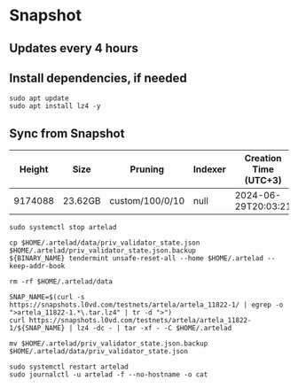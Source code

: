 # Snapshot

## Updates every 4 hours

## Install dependencies, if needed
```
sudo apt update
sudo apt install lz4 -y
```

## Sync from Snapshot
| Height  | Size | Pruning | Indexer | Creation Time (UTC+3) |
| --------- | --------- | --------- | --------- | --------- |
| 9174088  | 23.62GB  | custom/100/0/10 | null | 2024-06-29T20:03:21 |

```
sudo systemctl stop artelad

cp $HOME/.artelad/data/priv_validator_state.json $HOME/.artelad/priv_validator_state.json.backup
${BINARY_NAME} tendermint unsafe-reset-all --home $HOME/.artelad --keep-addr-book

rm -rf $HOME/.artelad/data 

SNAP_NAME=$(curl -s https://snapshots.l0vd.com/testnets/artela/artela_11822-1/ | egrep -o ">artela_11822-1.*\.tar.lz4" | tr -d ">")
curl https://snapshots.l0vd.com/testnets/artela/artela_11822-1/${SNAP_NAME} | lz4 -dc - | tar -xf - -C $HOME/.artelad

mv $HOME/.artelad/priv_validator_state.json.backup $HOME/.artelad/data/priv_validator_state.json

sudo systemctl restart artelad
sudo journalctl -u artelad -f --no-hostname -o cat
```